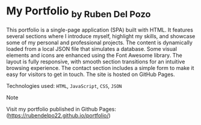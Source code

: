 # My Portfolio <sub>by Ruben Del Pozo</sub>
This portfolio is a single-page application (SPA) built with HTML. It features several sections where I introduce myself, highlight my skills, and showcase some of my personal and professional projects.
The content is dynamically loaded from a local JSON file that simulates a database. Some visual elements and icons are enhanced using the Font Awesome library.
The layout is fully responsive, with smooth section transitions for an intuitive browsing experience. The contact section includes a simple form to make it easy for visitors to get in touch. The site is hosted on GitHub Pages.

Technologies used: `HTML`, `JavaScript`, `CSS`, `JSON`

> [!NOTE]
> Visit my portfolio published in Github Pages: (https://rubendelpo22.github.io/portfolio/)
